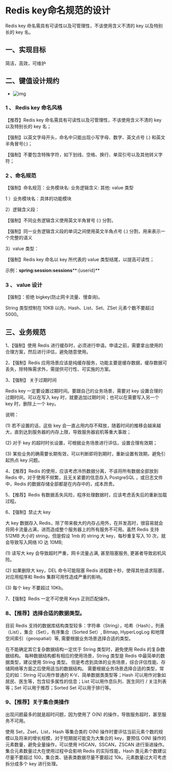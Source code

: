 # Redis key命名规范的设计



Redis key 命名需具有可读性以及可管理性，不该使用含义不清的 key 以及特别长的 key 名。

## 一、实现目标

简洁，高效，可维护

## 二、键值设计规约

- ![img](https://alidocs.oss-cn-zhangjiakou.aliyuncs.com/res/W4j6OJQ3kKRjq3p8/img/ff50e32c-e7c3-40bd-9775-3e43174a4646.png)

### 1 、 Redis key 命名风格

【推荐】Redis key 命名需具有可读性以及可管理性，不该使用含义不清的 key 以及特别长的 key 名；

【强制】以英文字母开头，命名中只能出现小写字母、数字、英文点号 (.) 和英文半角冒号(:)；

【强制】不要包含特殊字符，如下划线、空格、换行、单双引号以及其他转义字符；

### 2 、命名规范

【强制】命名规范：业务模块名: 业务逻辑含义: 其他: value 类型

1 ）业务模块名：具体的功能模块

2）逻辑含义段：

【强制】不同业务逻辑含义使用英文半角冒号 (:) 分割，

【强制】同一业务逻辑含义段的单词之间使用英文半角点号 (.) 分割，用来表示一个完整的语义

3）value 类型：

【强制】Redis key 命名以 key 所代表的 value 类型结尾，以提高可读性；

示例：**spring:session:sessions****:{userid}**

### 3 、 value 设计

【强制】：拒绝 bigkey(防止网卡流量、慢查询)。

String 类型控制在 10KB 以内，Hash、List、Set、ZSet 元素个数不要超过 5000。

## 三、业务规范

1、【强制】使用 Redis 进行缓存时，必须进行申请。申请之前，需要拿出使用的合理方案，然后进行评估，避免随意使用。

2、【强制】Redis 应用场景应该是纯缓存服务，功能主要是缓存数据，缓存数据可丢失，除特殊需求外，需提供可行性、可实施的方案。

3、【强制】 关于过期时间

Redis key 一定要设置过期时间。要跟自己的业务场景，需要对 key 设置合理的过期时间。可以在写入 key 时，就要追加过期时间；也可以在需要写入另一个 key 时，删除上一个 key。

说明：

(1) 若不设置的话，这些 key 会一直占用内存不释放，随着时间的推移会越来越大，直到达到服务器的内存上限，导致服务器宕机等重大事故；

(2) 对于 key 的超时时长设置，可根据业务场景进行评估，设置合理有效期；

(3) 某些业务的确需要长期有效，可以判断即将到期时，重新设置有效期，避免引起热点 key 问题。

4、【推荐】Redis 的使用，应该考虑冷热数据分离，不该将所有数据全部放到 Redis 中，对于使用不频繁，且无关紧要的信息存入 PostgreSQL ，或日志文件中，Redis 的数据存储全部都是在内存中的，成本昂贵。

5、【推荐】Redis 有数据丢失风险，程序处理数据时，应该考虑丢失后的重新加载过程。

6、【强制】禁止大 key

大 key 数据存⼊ Redis，除了带来极大的内存占用外，在并发高时，很容易就会将网卡流量占满，进而造成整个服务器上的所有服务不可用。虽然 Redis 支持 512MB 大小的 string，但是假设 1mb 的 string 大 key，每秒重复写入 10 次，就会导致写入网络 IO 达 10MB;

(1) 读写大 key 会导致超时严重，网卡流量占满, 甚至阻塞服务, 更甚者导致宕机风险。

(2) 如果删除大 key，DEL 命令可能阻塞 Redis 进程数十秒，使得其他请求阻塞，对应用程序和 Redis 集群可用性造成严重的影响。

(3) 每个 key 不要超过 10Kb。

7、【强制】Redis 一定不可使用 Keys 正则匹配操作。

### 8、【推荐】选择合适的数据类型。

目前 Redis 支持的数据库结构类型较多：字符串（String），哈希（Hash），列表（List），集合（Set），有序集合（Sorted Set）, Bitmap, HyperLogLog 和地理空间索引（geospatial）等, 需要根据业务场景选择合适的类型。

在不能确定其它复杂数据结构⼀定优于 String 类型时，避免使用 Redis 的复杂数据结构。 每种数据结构都有相应的使⽤场景，String 类型是 Redis 中最简单的数据类型，建议使用 String 类型。 但是考虑到具体的业务场景，综合评估性能、存储网络等方面之后使用适当的数据结构。 需要根据业务场景选择合适的类型，常见的如：String 可以用作普通的 K-V、简单数据类类型等；Hash 可以用作对象如居民、医生等，包含较多属性的信息；List 可以用作息队列、医生同行 / 关注列表等；Set 可以用于推荐；Sorted Set 可以用于排行等。

### 9、【推荐】关于集合类操作

出现问题最多的就是超时问题，因为使用了 O(N) 的操作，导致服务超时，甚至服务不可用。

使用 Set，Zset，List，Hash 等集合类的 O(N) 操作时要评估当前元素个数的规模以及将来的增长规模，对于短期就可能变为大集合的 key，要预估 O(N) 操作的元素数量，避免全量操作，可以使用 HSCAN，SSCAN，ZSCAN 进行渐进操作。集合元素数量过大在使用过程中会影响 Redis 的实际性能，Hash 类元素个数建议尽量不要超过 100，集合类、链表类数据尽量不要超过 10k。元素数量过大可考虑拆分成多个 key 进行处理。